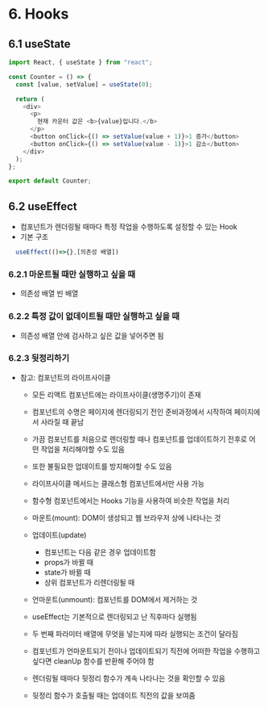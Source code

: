 # 6. Hooks

## 6.1 useState

```js
import React, { useState } from "react";

const Counter = () => {
  const [value, setValue] = useState(0);

  return (
    <div>
      <p>
        현재 카운터 값은 <b>{value}입니다.</b>
      </p>
      <button onClick={() => setValue(value + 1)}>1 증가</button>
      <button onClick={() => setValue(value - 1)}>1 감소</button>
    </div>
  );
};

export default Counter;
```

## 6.2 useEffect

- 컴포넌트가 렌더링될 때마다 특정 작업을 수행하도록 설정할 수 있는 Hook
- 기본 구조

```js
  useEffect(()=>{},[의존성 배열])
```

### 6.2.1 마운트될 때만 실행하고 싶을 때

- 의존성 배열 빈 배열

### 6.2.2 특정 값이 없데이트될 때만 실행하고 싶을 때

- 의존성 배열 안에 검사하고 싶은 값을 넣어주면 됨

### 6.2.3 뒷정리하기

- 참고: 컴포넌트의 라이프사이클

  - 모든 리액트 컴포넌트에는 라이프사이클(생명주기)이 존재
  - 컴포넌트의 수명은 페이지에 렌더링되기 전인 준비과정에서 시작하여 페이지에서 사라질 때 끝남
  - 가끔 컴포넌트를 처음으로 렌더링할 때나 컴포넌트를 업데이트하기 전후로 어떤 작업을 처리해야할 수도 있음
  - 또한 불필요한 업데이트를 방지해야할 수도 있음
  - 라이프사이클 메서드는 클래스형 컴포넌트에서만 사용 가능
  - 함수형 컴포넌트에서는 Hooks 기능을 사용하여 비슷한 작업을 처리
  - 마운트(mount): DOM이 생성되고 웹 브라우저 상에 나타나는 것
  - 업데이트(update)
    - 컴포넌트는 다음 같은 경우 업데이트함
    - props가 바뀔 때
    - state가 바뀔 때
    - 상위 컴포넌트가 리렌더링될 때
  - 언마운트(unmount): 컴포넌트를 DOM에서 제거하는 것

  - useEffect는 기본적으로 렌더링되고 난 직후마다 실행됨
  - 두 번째 파라미터 배열에 무엇을 넣는지에 따라 실행되는 조건이 달라짐
  - 컴포넌트가 언마운트되기 전이나 업데이트되기 직전에 어떠한 작업을 수행하고 싶다면 cleanUp 함수를 반환해 주어야 함
  - 렌더링될 때마다 뒷정리 함수가 계속 나타나는 것을 확인할 수 있음
  - 뒷정리 함수가 호출될 때는 업데이트 직전의 값을 보여줌
